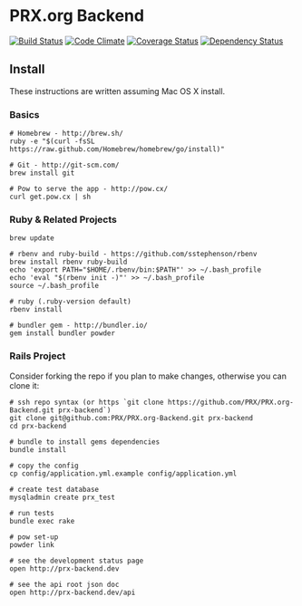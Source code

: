 PRX.org Backend
===============
[![Build Status](https://travis-ci.org/PRX/PRX.org-Backend.png?branch=master)](https://travis-ci.org/PRX/PRX.org-Backend) [![Code Climate](https://codeclimate.com/github/PRX/PRX.org-Backend.png)](https://codeclimate.com/github/PRX/PRX.org-Backend) [![Coverage Status](https://coveralls.io/repos/PRX/PRX.org-Backend/badge.png)](https://coveralls.io/r/PRX/PRX.org-Backend) [![Dependency Status](https://gemnasium.com/PRX/PRX.org-Backend.png)](https://gemnasium.com/PRX/PRX.org-Backend)


Install
-------
These instructions are written assuming Mac OS X install.

### Basics
```
# Homebrew - http://brew.sh/
ruby -e "$(curl -fsSL https://raw.github.com/Homebrew/homebrew/go/install)"

# Git - http://git-scm.com/
brew install git

# Pow to serve the app - http://pow.cx/
curl get.pow.cx | sh
```

### Ruby & Related Projects
```
brew update

# rbenv and ruby-build - https://github.com/sstephenson/rbenv
brew install rbenv ruby-build
echo 'export PATH="$HOME/.rbenv/bin:$PATH"' >> ~/.bash_profile
echo 'eval "$(rbenv init -)"' >> ~/.bash_profile
source ~/.bash_profile

# ruby (.ruby-version default)
rbenv install

# bundler gem - http://bundler.io/
gem install bundler powder
```

### Rails Project
Consider forking the repo if you plan to make changes, otherwise you can clone it:
```
# ssh repo syntax (or https `git clone https://github.com/PRX/PRX.org-Backend.git prx-backend`)
git clone git@github.com:PRX/PRX.org-Backend.git prx-backend
cd prx-backend

# bundle to install gems dependencies
bundle install

# copy the config
cp config/application.yml.example config/application.yml

# create test database
mysqladmin create prx_test

# run tests
bundle exec rake

# pow set-up
powder link

# see the development status page
open http://prx-backend.dev

# see the api root json doc
open http://prx-backend.dev/api
```
